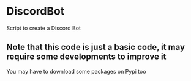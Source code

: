 # DiscordBot
Script to create a Discord Bot

## Note that this code is just a basic code, it may require some developments to improve it
You may have to download some packages on Pypi too
